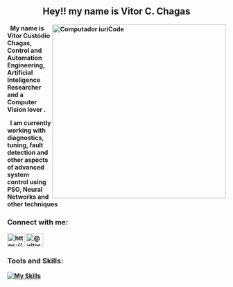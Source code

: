 <h2 align="center">Hey!! my name is <strong> Vitor C. Chagas <strong></h2>


<img src="https://img.freepik.com/fotos-gratis/papel-de-parede-abstrato-universo_1017-3204.jpg?w=740&t=st=1673126386~exp=1673126986~hmac=4c6dae5661ac5a83588caad365e7e824eadedd2a21ca471ea8c09c4e4557b3aa" max-width="400px" width="400px" align="right" alt="Computador iuriCode">


<p align="left"> 

 &nbsp; My name is Vitor Custódio Chagas, Control and Automation Engineering, Artificial Inteligence Researcher and a Computer Vision lover .<br>
  
 &nbsp; I am currently working with diagnostics, tuning, fault detection and other aspects of advanced system control using PSO, Neural Networks and other techniques

<h3 align="left">Connect with me:</h3>
<p align="left">
<a href="https://www.linkedin.com/in/vitor-cust%C3%B3dio-9800841ba/" target="blank"><img align="center" src="https://cdn.jsdelivr.net/npm/simple-icons@3.0.1/icons/linkedin.svg" alt="https://www.linkedin.com/in/vitor-custódio-9800841ba" height="30" width="40" /></a>
<a href="https://vitor-custodio22.medium.com/" target="blank"><img align="center" src="https://cdn.jsdelivr.net/npm/simple-icons@3.0.1/icons/medium.svg" alt="@vitor.delaney" height="30" width="40" /></a>
</p>

<h3 align="left">Tools and Skills:</h3>


[![My Skills](https://skills.thijs.gg/icons?i=matlab,vscode,latex,arduino,python,github,c,docker,pytorch,tensorflow,git,markdown,java,aws,cpp,ai,mysql)](https://skills.thijs.gg)
